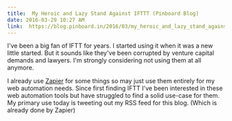 ```yaml
---
title:  My Heroic and Lazy Stand Against IFTTT (Pinboard Blog)
date: 2016-03-29 10:27 AM
link:  https://blog.pinboard.in/2016/03/my_heroic_and_lazy_stand_against_ifttt/
---
```


I've been a big fan of IFTT for years. I started using it when it was a new little started. But it sounds like they've been corrupted by venture capital demands and lawyers. I'm strongly considering not using them at all anymore.

I already use [Zapier](https://zapier.com) for some things so may just use them entirely for my web automation needs. Since first finding IFTT I've been interested in these web automation tools but have struggled to find a solid use-case for them. My primary use today is tweeting out my RSS feed for this blog. (Which is already done by Zapier)